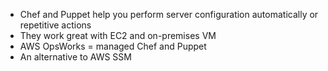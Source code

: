 - Chef and Puppet help you perform server configuration automatically or repetitive actions
- They work great with EC2 and on-premises VM
- AWS OpsWorks = managed Chef and Puppet
- An alternative to AWS SSM